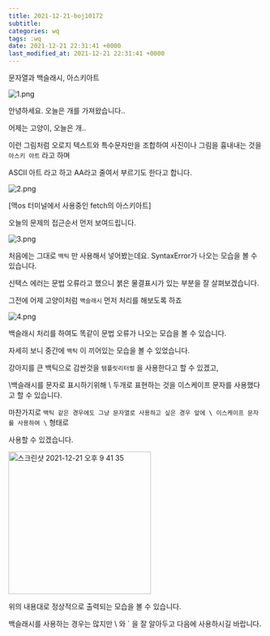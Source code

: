 ```yaml
---
title: 2021-12-21-boj10172
subtitle: 
categories: wq
tags: :wq
date: 2021-12-21 22:31:41 +0000
last_modified_at: 2021-12-21 22:31:41 +0000
---
```


문자열과 백슬래시, 아스키아트

![1.png](2021-12-21-boj10172%2094c0f1ffce81406b8f9777e1b6db235b/1.png)

안녕하세요. 오늘은 개를 가져왔습니다..

어제는 고양이, 오늘은 개..

이런 그림처럼 오로지 텍스트와 특수문자만을 조합하여 사진이나 그림을 흉내내는 것을 `아스키 아트` 라고 하며

ASCII 아트 라고 하고 AA라고 줄여서 부르기도 한다고 합니다.

![2.png](2021-12-21-boj10172%2094c0f1ffce81406b8f9777e1b6db235b/2.png)

[맥os 터미널에서 사용중인 fetch의 아스키아트]

오늘의 문제의 접근순서 먼저 보여드립니다.

![3.png](2021-12-21-boj10172%2094c0f1ffce81406b8f9777e1b6db235b/3.png)

처음에는 그대로 `백틱` 만 사용해서 넣어봤는데요. SyntaxError가 나오는 모습을 볼 수 있습니다.

신택스 에러는 문법 오류라고 했으니 붉은 물결표시가 있는 부분을 잘 살펴보겠습니다.

그전에 어제 고양이처럼 `백슬래시` 먼저 처리를 해보도록 하죠

![4.png](2021-12-21-boj10172%2094c0f1ffce81406b8f9777e1b6db235b/4.png)

백슬래시 처리를 하여도 똑같이 문법 오류가 나오는 모습을 볼 수 있습니다.

자세히 보니 중간에 `백틱` 이 끼어있는 모습을 볼 수 있었습니다.

강아지를 큰 백틱으로 감싼것을 `템플릿리터럴` 을 사용한다고 할 수 있겠고,

\백슬래시를 문자로 표시하기위해 \\ 두개로 표현하는 것을 이스케이프 문자를 사용했다고 할 수 있습니다.

마찬가지로 `백틱 같은 경우에도 그냥 문자열로 사용하고 싶은 경우 앞에 \ 이스케이프 문자를 사용하여 \` 형태로 

사용할 수 있겠습니다.

<img width="281" alt="스크린샷 2021-12-21 오후 9 41 35" src="[https://user-images.githubusercontent.com/93635938/146931799-b82af8ad-c1cf-44f5-b922-a1ae94a41872.png](https://user-images.githubusercontent.com/93635938/146931799-b82af8ad-c1cf-44f5-b922-a1ae94a41872.png)">

위의 내용대로 정상적으로 출력되는 모습을 볼 수 있습니다.

백슬래시를 사용하는 경우는 많지만 \\ 와 \` 을 잘 알아두고 다음에 사용하시길 바랍니다.
